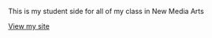 
This is my student side for all of my class in New Media Arts

[View my site](https://gabriellaabbey.github.io/studentsite/)